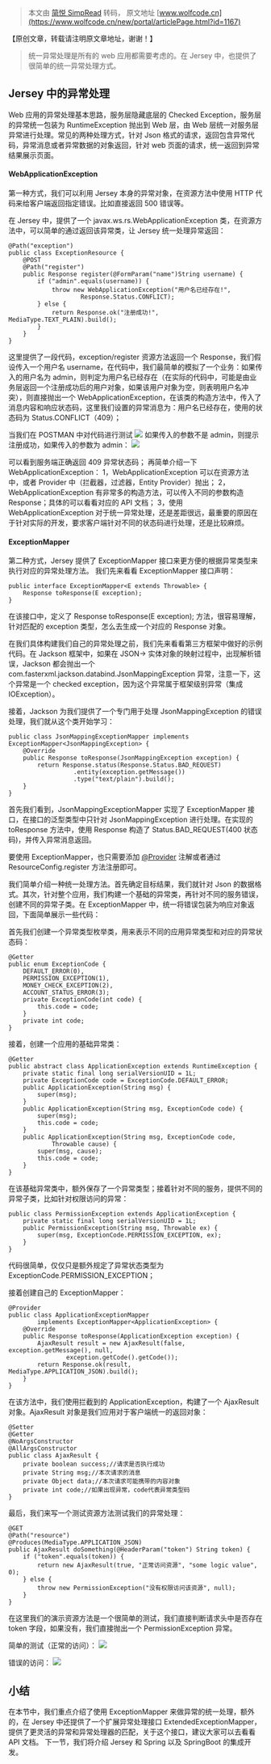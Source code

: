 > 本文由 [简悦 SimpRead](http://ksria.com/simpread/) 转码， 原文地址 [www.wolfcode.cn](https://www.wolfcode.cn/new/portal/articlePage.html?id=1167)



【原创文章，转载请注明原文章地址，谢谢！】


> 统一异常处理是所有的 web 应用都需要考虑的。在 Jersey 中，也提供了很简单的统一异常处理方式。



## Jersey 中的异常处理


Web 应用的异常处理基本思路，服务层隐藏底层的 Checked Exception，服务层的异常统一包装为 RuntimeException 抛出到 Web 层，由 Web 层统一对服务层异常进行处理。常见的两种处理方式，针对 Json 格式的请求，返回包含异常代码，异常消息或者异常数据的对象返回，针对 web 页面的请求，统一返回到异常结果展示页面。


#### WebApplicationException


第一种方式，我们可以利用 Jersey 本身的异常对象，在资源方法中使用 HTTP 代码来给客户端返回指定错误。比如直接返回 500 错误等。


在 Jersey 中，提供了一个 javax.ws.rs.WebApplicationException 类，在资源方法中，可以简单的通过返回该异常类，让 Jersey 统一处理异常返回：


```
@Path("exception")
public class ExceptionResource {
    @POST
    @Path("register")
    public Response register(@FormParam("name")String username) {
        if ("admin".equals(username)) {
            throw new WebApplicationException("用户名已经存在!",
                    Response.Status.CONFLICT);
        } else {
            return Response.ok("注册成功!", MediaType.TEXT_PLAIN).build();
        }
    }
}
```


这里提供了一段代码，exception/register 资源方法返回一个 Response，我们假设传入一个用户名 username，在代码中，我们最简单的模拟了一个业务：如果传入的用户名为 admin，则判定为用户名已经存在（在实际的代码中，可能是由业务层返回一个注册成功后的用户对象，如果该用户对象为空，则表明用户名冲突），则直接抛出一个 WebApplicationException，在该类的构造方法中，传入了消息内容和响应状态码，这里我们设置的异常消息为：用户名已经存在，使用的状态码为 Status.CONFLICT（409）；


当我们在 POSTMAN 中对代码进行测试
![](https://cdn.nlark.com/yuque/0/2021/png/1039463/1617501245481-267fe65f-3caa-43b6-974c-deceb27ebaea.png#align=left&display=inline&height=653&margin=%5Bobject%20Object%5D&originHeight=653&originWidth=1240&size=0&status=done&style=none&width=1240)
如果传入的参数不是 admin，则提示注册成功，如果传入的参数为 admin：
![](https://cdn.nlark.com/yuque/0/2021/png/1039463/1617501245657-8387e28f-afb1-4247-8d77-5249fa443900.png#align=left&display=inline&height=579&margin=%5Bobject%20Object%5D&originHeight=579&originWidth=1240&size=0&status=done&style=none&width=1240)


可以看到服务端正确返回 409 异常状态码；
再简单介绍一下 WebApplicationException：
1，WebApplicationException 可以在资源方法中，或者 Provider 中（拦截器，过滤器，Entity Provider）抛出；
2，WebApplicationException 有非常多的构造方法，可以传入不同的参数构造 Response；具体的可以看看对应的 API 文档；
3，使用 WebApplicationException 对于统一异常处理，还是差距很远，最重要的原因在于针对实际的开发，要求客户端针对不同的状态码进行处理，还是比较麻烦。


#### ExceptionMapper


第二种方式，Jersey 提供了 ExceptionMapper 接口来更方便的根据异常类型来执行对应的异常处理方法。
我们先来看看 ExceptionMapper 接口声明：


```
public interface ExceptionMapper<E extends Throwable> {
    Response toResponse(E exception);
}
```


在该接口中，定义了 Response toResponse(E exception); 方法，很容易理解，针对匹配的 exception 类型，怎么去生成一个对应的 Response 对象。


在我们具体构建我们自己的异常处理之前，我们先来看看第三方框架中做好的示例代码。在 Jackson 框架中，如果在 JSON-> 实体对象的映射过程中，出现解析错误，Jackson 都会抛出一个 com.fasterxml.jackson.databind.JsonMappingException 异常，注意一下，这个异常是一个 checked exception，因为这个异常属于框架级别异常（集成 IOException）。


接着，Jackson 为我们提供了一个专门用于处理 JsonMappingException 的错误处理，我们就从这个类开始学习：


```
public class JsonMappingExceptionMapper implements ExceptionMapper<JsonMappingException> {
    @Override
    public Response toResponse(JsonMappingException exception) {
        return Response.status(Response.Status.BAD_REQUEST)
                  .entity(exception.getMessage())
                  .type("text/plain").build();
    }
}
```


首先我们看到，JsonMappingExceptionMapper 实现了 ExceptionMapper 接口，在接口的泛型类型中只针对 JsonMappingException 进行处理。在实现的 toResponse 方法中，使用 Response 构造了 Status.BAD_REQUEST(400 状态码)，并传入异常消息返回。


要使用 ExceptionMapper，也只需要添加 [@Provider](https://github.com/Provider) 注解或者通过 ResourceConfig.register 方法注册即可。


我们简单介绍一种统一处理方法。首先确定目标结果，我们就针对 Json 的数据格式。其次，针对整个应用，我们构建一个基础的异常类，再针对不同的服务错误，创建不同的异常子类。在 ExceptionMapper 中，统一将错误包装为响应对象返回，下面简单展示一些代码：


首先我们创建一个异常类型枚举类，用来表示不同的应用异常类型和对应的异常状态码：


```
@Getter
public enum ExceptionCode {
    DEFAULT_ERROR(0), 
    PERMISSION_EXCEPTION(1), 
    MONEY_CHECK_EXCEPTION(2), 
    ACCOUNT_STATUS_ERROR(3);
    private ExceptionCode(int code) {
        this.code = code;
    }
    private int code;
}
```


接着，创建一个应用的基础异常类：


```
@Getter
public abstract class ApplicationException extends RuntimeException {
    private static final long serialVersionUID = 1L;
    private ExceptionCode code = ExceptionCode.DEFAULT_ERROR;
    public ApplicationException(String msg) {
        super(msg);
    }
    public ApplicationException(String msg, ExceptionCode code) {
        super(msg);
        this.code = code;
    }
    public ApplicationException(String msg, ExceptionCode code,
            Throwable cause) {
        super(msg, cause);
        this.code = code;
    }
}
```


在该基础异常类中，额外保存了一个异常类型；接着针对不同的服务，提供不同的异常子类，比如针对权限访问的异常：


```
public class PermissionException extends ApplicationException {
    private static final long serialVersionUID = 1L;
    public PermissionException(String msg, Throwable ex) {
        super(msg, ExceptionCode.PERMISSION_EXCEPTION, ex);
    }
}
```


代码很简单，仅仅只是额外规定了异常状态类型为 ExceptionCode.PERMISSION_EXCEPTION；


接着创建自己的 ExceptionMapper：


```
@Provider
public class ApplicationExceptionMapper
        implements ExceptionMapper<ApplicationException> {
    @Override
    public Response toResponse(ApplicationException exception) {
        AjaxResult result = new AjaxResult(false, exception.getMessage(), null,
                exception.getCode().getCode());
        return Response.ok(result, MediaType.APPLICATION_JSON).build();
    }
}
```


在该方法中，我们使用拦截到的 ApplicationException，构建了一个 AjaxResult 对象。AjaxResult 对象是我们应用对于客户端统一的返回对象：


```
@Setter
@Getter
@NoArgsConstructor
@AllArgsConstructor
public class AjaxResult {
    private boolean success;//请求是否执行成功
    private String msg;//本次请求的消息
    private Object data;//本次请求可能携带的内容对象
    private int code;//如果出现异常，code代表异常类型码
}
```


最后，我们来写一个测试资源方法测试我们的异常处理：


```
@GET
@Path("resource")
@Produces(MediaType.APPLICATION_JSON)
public AjaxResult doSomething(@HeaderParam("token") String token) {
    if ("token".equals(token)) {
        return new AjaxResult(true, "正常访问资源", "some logic value", 0);
    } else {
        throw new PermissionException("没有权限访问该资源", null);
    }
}
```


在这里我们的演示资源方法是一个很简单的测试，我们直接判断请求头中是否存在 token 字段，如果没有，我们直接抛出一个 PermissionException 异常。


简单的测试（正常的访问）：
![](https://cdn.nlark.com/yuque/0/2021/png/1039463/1617501245874-d8415558-3365-4eca-a5a1-433f0434e5f6.png#align=left&display=inline&height=730&margin=%5Bobject%20Object%5D&originHeight=730&originWidth=1240&size=0&status=done&style=none&width=1240)


错误的访问：
![](https://cdn.nlark.com/yuque/0/2021/png/1039463/1617501245550-4da53eb3-1ee1-4db8-856e-c5c42477ae84.png#align=left&display=inline&height=699&margin=%5Bobject%20Object%5D&originHeight=699&originWidth=1240&size=0&status=done&style=none&width=1240)


## 小结


在本节中，我们重点介绍了使用 ExceptionMapper 来做异常的统一处理，额外的，在 Jersey 中还提供了一个扩展异常处理接口 ExtendedExceptionMapper，提供了更灵活的异常和异常处理器的匹配，关于这个接口，建议大家可以去看看 API 文档。
下一节，我们将介绍 Jersey 和 Spring 以及 SpringBoot 的集成开发。


